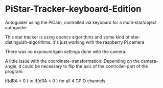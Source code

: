 # PiStar-Tracker-keyboard-Edition
Autoguider using the PiCam, controlled via keyboard for a multi-star/object autoguider

This star tracker is using opencv algorithms and some kind of star-distinguish-algorithms.
it's just working with the raspberry Pi camera

There was no exposure/gain settings done with the camera.

A little issue with the coordinate-transformation: Depending on the camera-angle, it could be necessary to flip the axis of the controller-part of the program:

if(dRA > 0 ) to if(dRA < 0 ) for all 4 GPIO channels
